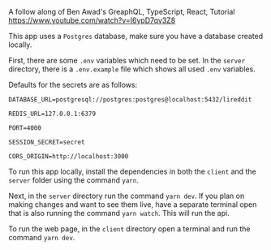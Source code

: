 A follow along of Ben Awad's GreaphQL, TypeScript, React, Tutorial
https://www.youtube.com/watch?v=I6ypD7qv3Z8

This app uses a `Postgres` database, make sure you have a database created locally.

First, there are some `.env` variables which need to be set.  In the `server` directory, there is a `.env.example` file which shows all used `.env` variables.  

Defaults for the secrets are as follows:  

`DATABASE_URL=postgresql://postgres:postgres@localhost:5432/lireddit`  

`REDIS_URL=127.0.0.1:6379`  

`PORT=4000`  

`SESSION_SECRET=secret`  

`CORS_ORIGIN=http://localhost:3000`  


To run this app locally, install the dependencies in both the `client` and the `server` folder using the command `yarn`.

Next, in the `server` directory run the command `yarn dev`.  If you plan on making changes and want to see them live, have a separate terminal open that is also running the command `yarn watch`.  This will run the api.

To run the web page, in the `client` directory open a terminal and run the command `yarn dev`.

